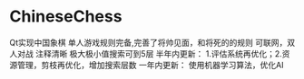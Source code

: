 # ChineseChess
Qt实现中国象棋
单人游戏规则完备,完善了将帅见面，和将死的的规则
可联网，双人对战
注释清晰
极大极小值搜索可到5层
半年内更新：
           1.评估系统再优化；2.资源管理，剪枝再优化，增加搜索层数
一年内更新：
          使用机器学习算法，优化AI
